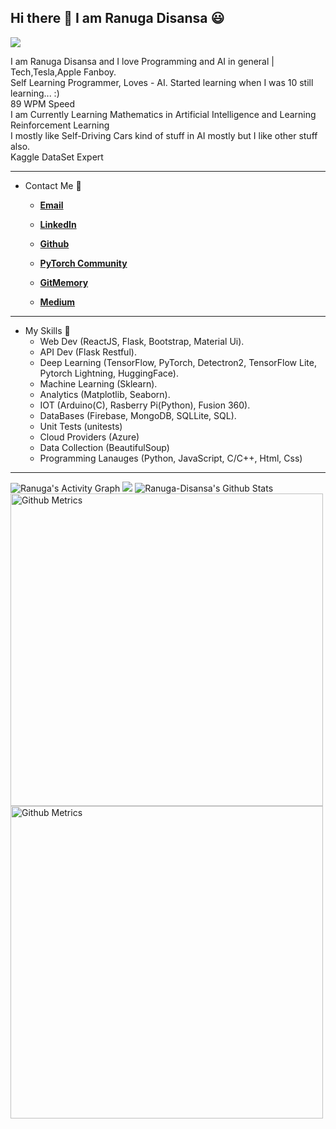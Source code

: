 ## Hi there 👋 I am Ranuga Disansa 😃

![](https://komarev.com/ghpvc/?username=Programmer-RD-AI&color=gray)

I am Ranuga Disansa and I love Programming and AI in general | Tech,Tesla,Apple Fanboy.
<br>
Self Learning Programmer, Loves - AI. Started learning when I was 10 still learning... :)
<br>
89 WPM Speed
<br>
I am Currently Learning Mathematics in Artificial Intelligence and Learning Reinforcement Learning
<br>
I mostly like Self-Driving Cars kind of stuff in AI mostly but I like other stuff also.
<br>
Kaggle DataSet Expert
<hr>

- Contact Me 💬
  
  - [**Email**](go2ranuga@gmail.com)
  
  - [**LinkedIn**](https://www.linkedin.com/in/ranuga-disansa-94a7671b2/)
  
  - [**Github**](https://github.com/Programmer-RD-AI)

  - [**PyTorch Community**](https://discuss.pytorch.org/u/programmer-rd-ai/summary)

  - [**GitMemory**](https://githubmemory.com/@Programmer-RD-AI)
  
  - [**Medium**](https://medium.com/@Programmer-RD-AI)
  
<hr>

- My Skills 💼 
  - Web Dev (ReactJS, Flask, Bootstrap, Material Ui).
  - API Dev (Flask Restful).
  - Deep Learning (TensorFlow, PyTorch, Detectron2, TensorFlow Lite, Pytorch Lightning, HuggingFace).
  - Machine Learning (Sklearn).
  - Analytics (Matplotlib, Seaborn).
  - IOT (Arduino(C), Rasberry Pi(Python), Fusion 360).
  - DataBases (Firebase, MongoDB, SQLLite, SQL).
  - Unit Tests (unitests)
  - Cloud Providers (Azure)
  - Data Collection (BeautifulSoup)
  - Programming Lanauges (Python, JavaScript, C/C++, Html, Css)
  

<hr>
<img alt="Ranuga's Activity Graph" src="https://activity-graph.herokuapp.com/graph?username=Programmer-RD-AI&bg_color=0D1117&color=eca15b&line=eca15b" />
<img src="https://github-readme-stats.vercel.app/api/top-langs/?username=Programmer-RD-AI" />
<img src="https://github-readme-stats.vercel.app/api?username=Programmer-RD-AI&show_icons=true&hide_border=false" alt="Ranuga-Disansa's Github Stats">
<img width="500" src="https://metrics.lecoq.io/Programmer-RD-AI" alt="Github Metrics">         
<img width="500" src="http://github-readme-streak-stats.herokuapp.com?user=Programmer-RD-AI&theme=dark&date_format=M%20j%5B%2C%20Y%5D" alt="Github Metrics">
